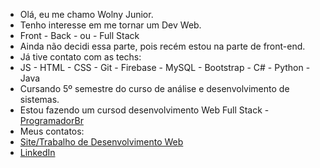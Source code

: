 -  Olá, eu me chamo Wolny Junior.
-  Tenho interesse em me tornar um Dev Web.
-  Front - Back  - ou - Full Stack
-  Ainda não decidi essa parte, pois recém estou na parte de front-end.
-  Já tive contato com as techs:
-  JS - HTML - CSS - Git - Firebase - MySQL - Bootstrap - C# - Python - Java
-  Cursando 5º semestre do curso de análise  e desenvolvimento de sistemas.
-  Estou fazendo um cursod desenvolvimento Web Full Stack - <a href="https://programadorbr.com/" target="_blank">ProgramadorBr</a>
-  Meus contatos: 
-  <a href="http://curriculosorin.com.br/index.html" target="_blank">Site/Trabalho de Desenvolvimento Web</a>
-  <a href="https://www.linkedin.com/in/wolny-junior-soares-magalh%C3%A3es-21a61b128/" target="_blank">LinkedIn</a>
